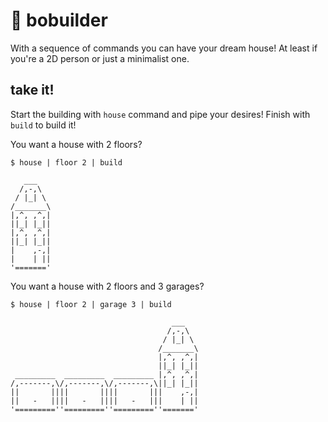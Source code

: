 # 🏡 bobuilder

With a sequence of commands you can have your dream house! At least if you're a 2D 
person or just a minimalist one.

## take it!

Start the building with `house` command and pipe your desires! Finish with `build` 
to build it!

You want a house with 2 floors?

```
$ house | floor 2 | build
```

```
   ___   
  /,-,\  
 / |_| \ 
/_______\
|,^, ,^,|
||_| |_||
|,^, ,^,|
||_| |_||
|    ,-,|
|    | ||
'======='
```

You want a house with 2 floors and 3 garages?

```
$ house | floor 2 | garage 3 | build
```

```
                                    ___   
                                   /,-,\  
                                  / |_| \ 
                                 /_______\
                                 |,^, ,^,|
                                 ||_| |_||
 _________  _________  _________ |,^, ,^,|
/,-------,\/,-------,\/,-------,\||_| |_||
||       ||||       ||||       |||    ,-,|
||   -   ||||   -   ||||   -   |||    | ||
'=========''=========''=========''======='
```
